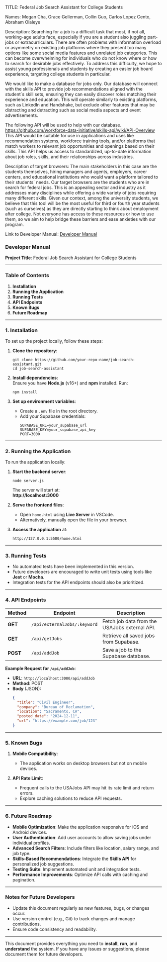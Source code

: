 TITLE: Federal Job Search Assistant for College Students 

Names: Megan Cha, Grace Gellerman, Collin Guo, Carlos Lopez Cento, Abraham Olaleye

Description: 
Searching for a job is a difficult task that most, if not all, working-age adults face, especially if you are a student also juggling part-jobs or extracurriculars. 
There are often problems with information overload or asymmetry on existing job platforms where they present too many options like some social media features and unrelated job categories. 
This can become overwhelming for individuals who do not know where or how to search for desirable jobs effectively. 
To address this difficulty, we hope to assist young professionals and students by creating an easier job board experience, targeting college students in particular. 

We would like to make a database for jobs only. Our database will connect with the skills API to provide job recommendations aligned with the student`s skill sets, ensuring they can easily discover roles matching their experience and education. 
This will operate similarly to existing platforms, such as LinkedIn and Handshake, but exclude other features that may be distracting and detracting such as social media aspects and event advertisements.

The following API will be used to help with our database. 
https://github.com/workforce-data-initiative/skills-api/wiki/API-Overview
This API would be suitable for use in applications and uses like recommendation systems, workforce training tools, and/or platforms that match workers to relevant job opportunities and openings based on their skills. 
This API helps us access to standardized, up-to-date information about job roles, skills, and their relationships across industries. 

Description of target browsers:
The main stakeholders in this case are the students themselves, hiring managers and agents, employers, career centers, and educational institutions who would want a platform tailored to their students` needs. 
Our target browsers are the students who are in search for federal jobs. 
This is an appealing sector and industry as it addresses many disciplines while offering a wide variety of jobs requiring many different skills.
Given our context, among the university students, we believe that this tool will be the most useful for third or fourth year students (such as ourselves) as they are directly starting to think about employment after college.
Not everyone has access to these resources or how to use them, so we aim to help bridge these barriers and ease anxieties with our program.

Link to Developer Manual: 
<a href="README.MD">Developer Manual</a>


### Developer Manual  
**Project Title**: Federal Job Search Assistant for College Students  

---

### Table of Contents  
1. **Installation**  
2. **Running the Application**  
3. **Running Tests**  
4. **API Endpoints**  
5. **Known Bugs**  
6. **Future Roadmap**  

---

### 1. Installation  

To set up the project locally, follow these steps:  

1. **Clone the repository**:  
   ```  
   git clone https://github.com/your-repo-name/job-search-assistant.git  
   cd job-search-assistant  
   ```  

2. **Install dependencies**:  
   Ensure you have **Node.js** (v16+) and **npm** installed. Run:  
   ```  
   npm install  
   ```  

3. **Set up environment variables**:  
   - Create a `.env` file in the root directory.  
   - Add your Supabase credentials:  
     ```  
     SUPABASE_URL=your_supabase_url  
     SUPABASE_KEY=your_supabase_api_key  
     PORT=3000  
     ```  

---

### 2. Running the Application  

To run the application locally:  

1. **Start the backend server**:  
   ```  
   node server.js  
   ```  
   The server will start at:  
   **http://localhost:3000**  

2. **Serve the frontend files**:  
   - Open `home.html` using **Live Server** in VSCode.  
   - Alternatively, manually open the file in your browser.  

3. **Access the application** at:  
   ```  
   http://127.0.0.1:5500/home.html  
   ```  

---

### 3. Running Tests  

- No automated tests have been implemented in this version.  
- Future developers are encouraged to write unit tests using tools like **Jest** or **Mocha**.  
- Integration tests for the API endpoints should also be prioritized.  

---

### 4. API Endpoints  

| **Method** | **Endpoint**                 | **Description**                                  |  
|------------|------------------------------|-------------------------------------------------|  
| **GET**    | `/api/externalJobs/:keyword` | Fetch job data from the USAJobs external API.    |  
| **GET**    | `/api/getJobs`               | Retrieve all saved jobs from Supabase.           |  
| **POST**   | `/api/addJob`                | Save a job to the Supabase database.             |  

**Example Request for `/api/addJob`**:  

- **URL**: `http://localhost:3000/api/addJob`  
- **Method**: POST  
- **Body** (JSON):  
   ```json  
   {  
     "title": "Civil Engineer",  
     "company": "Bureau of Reclamation",  
     "location": "Sacramento, CA",  
     "posted_date": "2024-12-11",  
     "url": "https://example.com/job/123"  
   }  
   ```  

---

### 5. Known Bugs  

1. **Mobile Compatibility**:  
   - The application works on desktop browsers but not on mobile devices.  

2. **API Rate Limit**:  
   - Frequent calls to the USAJobs API may hit its rate limit and return errors.  
   - Explore caching solutions to reduce API requests.  

---

### 6. Future Roadmap  

- **Mobile Optimization**: Make the application responsive for iOS and Android devices.  
- **User Authentication**: Add user accounts to allow saving jobs under individual profiles.  
- **Advanced Search Filters**: Include filters like location, salary range, and job type.  
- **Skills-Based Recommendations**: Integrate the **Skills API** for personalized job suggestions.  
- **Testing Suite**: Implement automated unit and integration tests.  
- **Performance Improvements**: Optimize API calls with caching and pagination.  

---

### Notes for Future Developers  
- Update this document regularly as new features, bugs, or changes occur.  
- Use version control (e.g., Git) to track changes and manage contributions.  
- Ensure code consistency and readability.  

---

This document provides everything you need to **install**, **run**, and **understand** the system. If you have any issues or suggestions, please document them for future developers.


[README.MD]: EADME.M